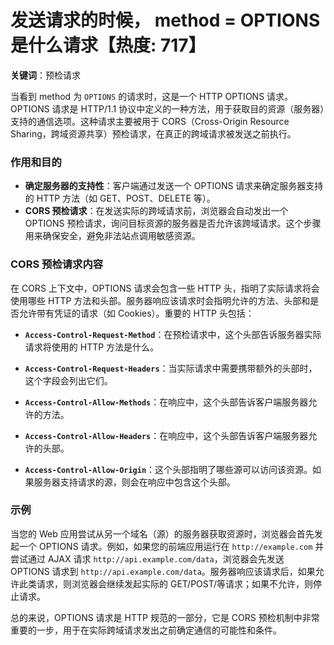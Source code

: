 # 发送请求的时候， method = OPTIONS 是什么请求【热度: 717】

**关键词**：预检请求

当看到 method 为 `OPTIONS` 的请求时，这是一个 HTTP OPTIONS 请求。OPTIONS 请求是 HTTP/1.1 协议中定义的一种方法，用于获取目的资源（服务器）支持的通信选项。这种请求主要被用于 CORS（Cross-Origin Resource Sharing，跨域资源共享）预检请求，在真正的跨域请求被发送之前执行。

### 作用和目的

- **确定服务器的支持性**：客户端通过发送一个 OPTIONS 请求来确定服务器支持的 HTTP 方法（如 GET、POST、DELETE 等）。
- **CORS 预检请求**：在发送实际的跨域请求前，浏览器会自动发出一个 OPTIONS 预检请求，询问目标资源的服务器是否允许该跨域请求。这个步骤用来确保安全，避免非法站点调用敏感资源。

### CORS 预检请求内容

在 CORS 上下文中，OPTIONS 请求会包含一些 HTTP 头，指明了实际请求将会使用哪些 HTTP 方法和头部。服务器响应该请求时会指明允许的方法、头部和是否允许带有凭证的请求（如 Cookies）。重要的 HTTP 头包括：

- **`Access-Control-Request-Method`**：在预检请求中，这个头部告诉服务器实际请求将使用的 HTTP 方法是什么。

- **`Access-Control-Request-Headers`**：当实际请求中需要携带额外的头部时，这个字段会列出它们。

- **`Access-Control-Allow-Methods`**：在响应中，这个头部告诉客户端服务器允许的方法。

- **`Access-Control-Allow-Headers`**：在响应中，这个头部告诉客户端服务器允许的头部。

- **`Access-Control-Allow-Origin`**：这个头部指明了哪些源可以访问该资源。如果服务器支持请求的源，则会在响应中包含这个头部。

### 示例

当您的 Web 应用尝试从另一个域名（源）的服务器获取资源时，浏览器会首先发起一个 OPTIONS 请求。例如，如果您的前端应用运行在 `http://example.com` 并尝试通过 AJAX 请求 `http://api.example.com/data`，浏览器会先发送 OPTIONS 请求到 `http://api.example.com/data`。服务器响应该请求后，如果允许此类请求，则浏览器会继续发起实际的 GET/POST/等请求；如果不允许，则停止请求。

总的来说，OPTIONS 请求是 HTTP 规范的一部分，它是 CORS 预检机制中非常重要的一步，用于在实际跨域请求发出之前确定通信的可能性和条件。